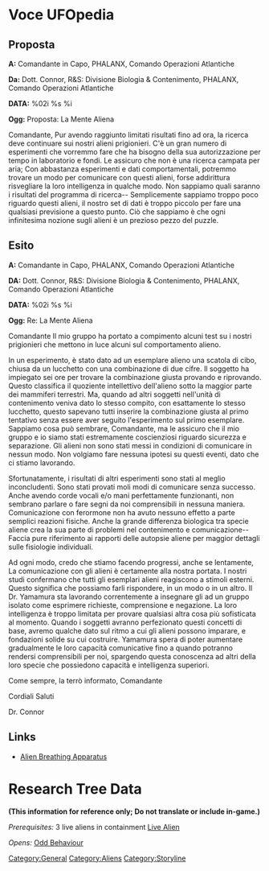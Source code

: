 # Voce UFOpedia

## Proposta

**A:** Comandante in Capo, PHALANX, Comando Operazioni Atlantiche

**Da:** Dott. Connor, R&S: Divisione Biologia & Contenimento, PHALANX,
Comando Operazioni Atlantiche

**DATA:** %02i %s %i

**Ogg:** Proposta: La Mente Aliena

Comandante, Pur avendo raggiunto limitati risultati fino ad ora, la
ricerca deve continuare sui nostri alieni prigionieri. C'è un gran
numero di esperimenti che vorremmo fare che ha bisogno della sua
autorizzazione per tempo in laboratorio e fondi. Le assicuro che non è
una ricerca campata per aria; Con abbastanza esperimenti e dati
comportamentali, potremmo trovare un modo per comunicare con questi
alieni, forse addirittura risvegliare la loro intelligenza in qualche
modo. Non sappiamo quali saranno i risultati del programma di ricerca--
Semplicemente sappiamo troppo poco riguardo questi alieni, il nostro set
di dati è troppo piccolo per fare una qualsiasi previsione a questo
punto. Ciò che sappiamo è che ogni infinitesima nozione sugli alieni è
un prezioso pezzo del puzzle.

## Esito

**A:** Comandante in Capo, PHALANX, Comando Operazioni Atlantiche

**DA:** Dott. Connor, R&S: Divisione Biologia & Contenimento, PHALANX,
Comando Operazioni Atlantiche

**DATA:** %02i %s %i

**Ogg:** Re: La Mente Aliena

Comandante Il mio gruppo ha portato a compimento alcuni test su i nostri
prigionieri che mettono in luce alcuni sul comportamento alieno.

In un esperimento, è stato dato ad un esemplare alieno una scatola di
cibo, chiusa da un lucchetto con una combinazione di due cifre. Il
soggetto ha impiegato sei ore per trovare la combinazione giusta
provando e riprovando. Questo classifica il quoziente intellettivo
dell'alieno sotto la maggior parte dei mammiferi terrestri. Ma, quando
ad altri soggetti nell'unità di contenimento veniva dato lo stesso
compito, con esattamente lo stesso lucchetto, questo sapevano tutti
inserire la combinazione giusta al primo tentativo senza essere aver
seguito l'esperimento sul primo esemplare. Sappiamo cosa può sembrare,
Comandante, ma le assicuro che il mio gruppo e io siamo stati
estremamente coscienziosi riguardo sicurezza e separazione. Gli alieni
non sono stati messi in condizioni di comunicare in nessun modo. Non
volgiamo fare nessuna ipotesi su questi eventi, dato che ci stiamo
lavorando.

Sfortunatamente, i risultati di altri esperimenti sono stati al meglio
inconcludenti. Sono stati provati moli modi di comunicare senza
successo. Anche avendo corde vocali e/o mani perfettamente funzionanti,
non sembrano parlare o fare segni da noi comprensibili in nessuna
maniera. Comunicazione con ferormone non ha avuto nessuno effetto a
parte semplici reazioni fisiche. Anche la grande differenza biologica
tra specie aliene crea la sua parte di problemi nel contenimento e
comunicazione-- Faccia pure riferimento ai rapporti delle autopsie
aliene per maggior dettagli sulle fisiologie individuali.

Ad ogni modo, credo che stiamo facendo progressi, anche se lentamente,
La comunicazione con gli alieni è certamente alla nostra portata. I
nostri studi confermano che tutti gli esemplari alieni reagiscono a
stimoli esterni. Questo significa che possiamo farli rispondere, in un
modo o in un altro. Il Dr. Yamamura sta lavorando correntemente a
insegnare gli ad un gruppo isolato come esprimere richieste,
comprensione e negazione. La loro intelligenza è troppo limitata per
provare qualsiasi altra cosa più sofisticata al momento. Quando i
soggetti avranno perfezionato questi concetti di base, avremo qualche
dato sul ritmo a cui gli alieni possono imparare, e fondazioni solide su
cui costruire. Yamamura spera di poter aumentare gradualmente le loro
capacità comunicative fino a quando potranno rendersi comprensibili per
noi, spargendo questa conoscenza ad altri della loro specie che
possiedono capacità e intelligenza superiori.

Come sempre, la terrò informato, Comandante

Cordiali Saluti

Dr. Connor

## Links

- [Alien Breathing
  Apparatus](Research/Alien_Breathing_Apparatus "wikilink")

# Research Tree Data

**(This information for reference only; Do not translate or include
in-game.)**

*Prerequisites:* 3 live aliens in containment [Live
Alien](Aliens/Live_Alien "wikilink")

*Opens:* [Odd Behaviour](Aliens/Odd_Behaviour "wikilink")

[Category:General](Category:General "wikilink")
[Category:Aliens](Category:Aliens "wikilink")
[Category:Storyline](Category:Storyline "wikilink")